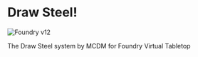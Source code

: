 # Draw Steel!

![Foundry v12](https://img.shields.io/badge/foundry-v12-green)

The Draw Steel system by MCDM for Foundry Virtual Tabletop
